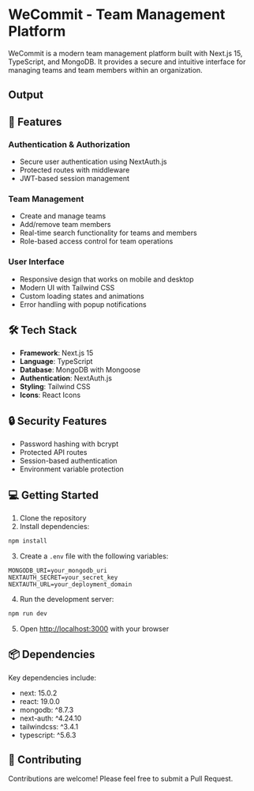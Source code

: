 # WeCommit - Team Management Platform

WeCommit is a modern team management platform built with Next.js 15, TypeScript, and MongoDB. It provides a secure and intuitive interface for managing teams and team members within an organization.

## Output



## 🚀 Features

### Authentication & Authorization
- Secure user authentication using NextAuth.js
- Protected routes with middleware
- JWT-based session management

### Team Management
- Create and manage teams
- Add/remove team members
- Real-time search functionality for teams and members
- Role-based access control for team operations

### User Interface
- Responsive design that works on mobile and desktop
- Modern UI with Tailwind CSS
- Custom loading states and animations
- Error handling with popup notifications

## 🛠 Tech Stack

- **Framework**: Next.js 15
- **Language**: TypeScript
- **Database**: MongoDB with Mongoose
- **Authentication**: NextAuth.js
- **Styling**: Tailwind CSS
- **Icons**: React Icons

## 🔒 Security Features

- Password hashing with bcrypt
- Protected API routes
- Session-based authentication
- Environment variable protection

## 💻 Getting Started

1. Clone the repository
2. Install dependencies:
```bash
npm install
```

3. Create a `.env` file with the following variables:
```
MONGODB_URI=your_mongodb_uri
NEXTAUTH_SECRET=your_secret_key
NEXTAUTH_URL=your_deployment_domain
```

4. Run the development server:
```bash
npm run dev
```

5. Open [http://localhost:3000](http://localhost:3000) with your browser

## 📦 Dependencies

Key dependencies include:
- next: 15.0.2
- react: 19.0.0
- mongodb: ^8.7.3
- next-auth: ^4.24.10
- tailwindcss: ^3.4.1
- typescript: ^5.6.3

## 🤝 Contributing

Contributions are welcome! Please feel free to submit a Pull Request.
```